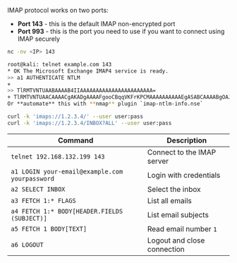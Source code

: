 IMAP protocol works on two ports:
- **Port 143** - this is the default IMAP non-encrypted port
- **Port 993** - this is the port you need to use if you want to connect using IMAP securely

```bash
nc -nv <IP> 143

root@kali: telnet example.com 143
* OK The Microsoft Exchange IMAP4 service is ready.
>> a1 AUTHENTICATE NTLM
+
>> TlRMTVNTUAABAAAAB4IIAAAAAAAAAAAAAAAAAAAAAAA=
+ TlRMTVNTUAACAAAACgAKADgAAAAFgooCBqqVKFrKPCMAAAAAAAAAAEgASABCAAAABgOAJQAAAA9JAEkAUwAwADEAAgAKAEkASQBTADAAMQABAAoASQBJAFMAMAAxAAQACgBJAEkAUwAwADEAAwAKAEkASQBTADAAMQAHAAgAHwMI0VPy1QEAAAAA
Or **automate** this with **nmap** plugin `imap-ntlm-info.nse`

curl -k 'imaps://1.2.3.4/' --user user:pass
curl -k 'imaps://1.2.3.4/INBOX?ALL' --user user:pass
```

| Command                                        | Description                 |
| ---------------------------------------------- | --------------------------- |
| `telnet 192.168.132.199 143`                   | Connect to the IMAP server  |
| `a1 LOGIN your-email@example.com yourpassword` | Login with credentials      |
| `a2 SELECT INBOX`                              | Select the inbox            |
| `a3 FETCH 1:* FLAGS`                           | List all emails             |
| `a4 FETCH 1:* BODY[HEADER.FIELDS (SUBJECT)]`   | List email subjects         |
| `a5 FETCH 1 BODY[TEXT]`                        | Read email number `1`       |
| `a6 LOGOUT`                                    | Logout and close connection |

